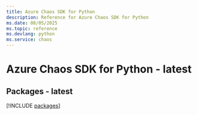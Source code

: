 ```yaml
---
title: Azure Chaos SDK for Python
description: Reference for Azure Chaos SDK for Python
ms.date: 08/05/2025
ms.topic: reference
ms.devlang: python
ms.service: chaos
---
```

# Azure Chaos SDK for Python - latest
## Packages - latest
[!INCLUDE [packages](chaos-index.md)]